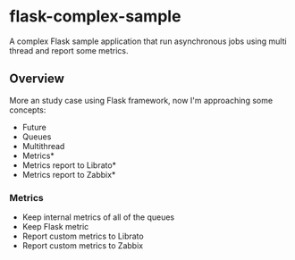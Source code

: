 # flask-complex-sample
A complex Flask sample application that run asynchronous jobs using multi thread and report some metrics.

## Overview 

More an study case using Flask framework, now I'm approaching some concepts:
* Future
* Queues
* Multithread
* Metrics*
* Metrics report to Librato*
* Metrics report to Zabbix*

### Metrics

* Keep internal metrics of all of the queues
* Keep Flask metric
* Report custom metrics to Librato
* Report custom metrics to Zabbix


